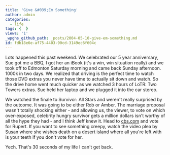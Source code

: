 ```yaml
---
title: 'Give &#039;Em Something'
author: admin
categories:
  - life
tags: {  }
views: '1'
_wpghs_github_path: _posts/2004-05-10-give-em-something.md
id: fdb18e6e-af75-4403-90cd-3149ec6f604c
---
```

<p>Lots happened this past weekend.  We celebrated our 5 year anniversary, Sue got me a BBQ, I got her an iBook (it's a win, win situation really) and we took off to Edmonton Saturday morning and came back Sunday afternoon.  1000k in two days.  We realized that driving is the perfect time to watch those DVD extras you never have time to actually sit down and watch.  So the drive home went much quicker as we watched 3 hours of LoTR: Two Towers extras.  Sue held her laptop and we plugged it into the car stereo.</p>
<p>We watched the finale to Survivor: All Stars and weren't really surprised by the outcome.  It was going to be either Rob or Amber.  The marriage proposal wasn't totally shocking either - and allowing us, the viewer, to vote on which over-exposed, celebrity hungry survivor gets a million dollars isn't worthy of all the hype they had - and I think Jeff knew it.  Head to <a href="http://www.cbs.com">cbs.com</a> and vote for Rupert.  If you want to see something creepy, watch the video plea by Susan where she wishes death on a desert island where all you're left with is your teeth if you don't vote for her.</p>
<p>Yech.  That's 30 seconds of my life I can't get back.</p>

